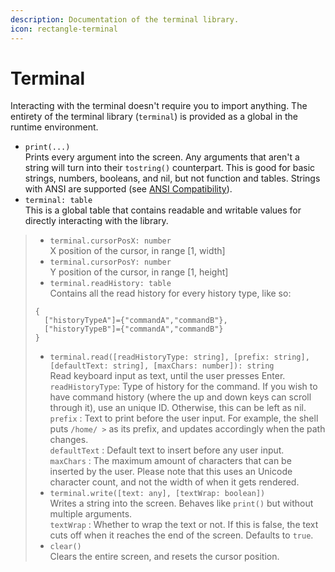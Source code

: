 ```yaml
---
description: Documentation of the terminal library.
icon: rectangle-terminal
---
```


# Terminal

Interacting with the terminal doesn't require you to import anything. The entirety of the terminal library (`terminal`) is provided as a global in the runtime environment.

* `print(...)`\
  Prints every argument into the screen. Any arguments that aren't a string will turn into their `tostring()` counterpart. This is good for basic strings, numbers, booleans, and nil, but not function and tables. Strings with ANSI are supported (see [ANSI Compatibility](../ansi-compatibility.md)).
* `terminal: table`\
  This is a global table that contains readable and writable values for directly interacting with the library.

> - `terminal.cursorPosX: number`\
>   X position of the cursor, in range \[1, width]
> - `terminal.cursorPosY: number`\
>   Y position of the cursor, in range \[1, height]
> - `terminal.readHistory: table`\
>   Contains all the read history for every history type, like so:
>
> ```
> {
>   ["historyTypeA"]={"commandA","commandB"},
>   ["historyTypeB"]={"commandA","commandB"}
> }
> ```
>
> * `terminal.read([readHistoryType: string], [prefix: string], [defaultText: string], [maxChars: number]): string`\
>   Read keyboard input as text, until the user presses Enter.\
>   `readHistoryType`: Type of history for the command. If you wish to have command history (where the up and down keys can scroll through it), use an unique ID. Otherwise, this can be left as nil.\
>   `prefix` : Text to print before the user input. For example, the shell puts `/home/ >` as its prefix, and updates accordingly when the path changes.\
>   `defaultText` : Default text to insert before any user input.\
>   `maxChars` : The maximum amount of characters that can be inserted by the user. Please note that this uses an Unicode character count, and not the width of when it gets rendered.
> * `terminal.write([text: any], [textWrap: boolean])`\
>   Writes a string into the screen. Behaves like `print()` but without multiple arguments.\
>   `textWrap` : Whether to wrap the text or not. If this is false, the text cuts off when it reaches the end of the screen. Defaults to `true`.
> * `clear()`\
>   Clears the entire screen, and resets the cursor position.
